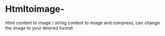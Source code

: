# Htmltoimage-
Html content to image / string content to image and compress, can change the image to your desired format
